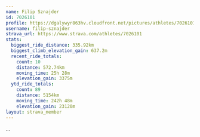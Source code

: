 ```yaml
---
name: Filip Sznajder
id: 7026101
profile: https://dgalywyr863hv.cloudfront.net/pictures/athletes/7026101/2123836/17/large.jpg
username: filip-sznajder
strava_url: https://www.strava.com/athletes/7026101
stats:
  biggest_ride_distance: 335.92km
  biggest_climb_elevation_gain: 637.2m
  recent_ride_totals:
    count: 10
    distance: 572.74km
    moving_time: 25h 28m
    elevation_gain: 3375m
  ytd_ride_totals:
    count: 89
    distance: 5154km
    moving_time: 242h 48m
    elevation_gain: 23120m
layout: strava_member
--- 
```

...
